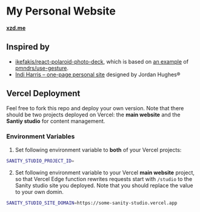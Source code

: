 # My Personal Website

**[xzd.me](https://www.xzd.me)**

## Inspired by

- [ikefakis/react-polaroid-photo-deck](https://github.com/ikefakis/react-polaroid-photo-deck), which is based on [an example](https://codesandbox.io/s/github/pmndrs/use-gesture/tree/main/demo/src/sandboxes/cards-stack) of [pmndrs/use-gesture](https://github.com/pmndrs/use-gesture).
- [Indi Harris – one-page personal site](https://dribbble.com/shots/15937774-Indi-Harris-one-page-personal-site) designed by Jordan Hughes®

## Vercel Deployment

Feel free to fork this repo and deploy your own version. Note that there should be two projects deployed on Vercel: the **main website** and the **Santiy studio** for content management.

### Environment Variables

1. Set following environment variable to  **both** of your Vercel projects:

```bash
SANITY_STUDIO_PROJECT_ID=
```

2. Set following environment variable to your Vercel **main website** project, so that Vercel Edge function rewrites requests start with `/studio` to the Sanity studio site you deployed. Note that you should replace the value to your own domin.

```bash
SANITY_STUDIO_SITE_DOMAIN=https://some-sanity-studio.vercel.app
```
